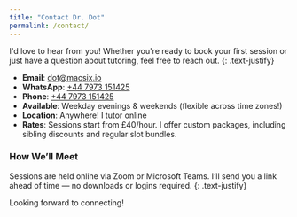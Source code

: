 ```yaml
---
title: "Contact Dr. Dot"
permalink: /contact/
---
```


I'd love to hear from you! Whether you're ready to book your first session or just have a question about tutoring, feel
free to reach out.
{: .text-justify}

- <i class='far fa-fw fa-envelope'></i> **Email**: [dot@macsix.io](mailto:dot@macsix.io)
- <i class='fab fa-fw fa-whatsapp'></i> **WhatsApp**: [+44 7973 151425](https://wa.me/447973151425)
- <i class='far fa-fw fa-phone'></i> **Phone**: [+44 7973 151425](tel:+447973151425)
- <i class='far fa-fw fa-calendar-days'></i> **Available**: Weekday evenings & weekends (flexible across time zones!)
- <i class="far fa-fw fa-map-location-dot"></i> **Location**: Anywhere! I tutor online
- <i class="far fa-fw fa-money-bill"></i> **Rates**: Sessions start from £40/hour. I offer custom packages, including sibling discounts and regular slot bundles.


### How We’ll Meet
Sessions are held online via Zoom or Microsoft Teams. I’ll send you a link ahead of time — no downloads or logins required.
{: .text-justify}

Looking forward to connecting!
